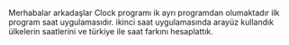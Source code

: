 Merhabalar arkadaşlar Clock programı ik ayrı programdan olumaktadır ilk program saat uygulamasıdır.
ikinci saat uygulamasında arayüz kullandık ülkelerin saatlerini ve türkiye ile saat farkını hesaplattık.
